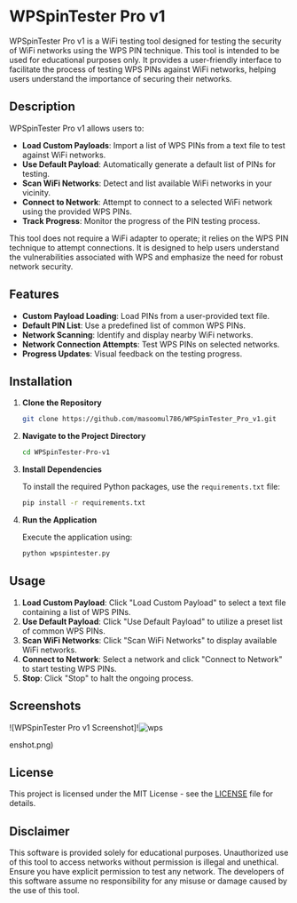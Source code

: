 # WPSpinTester Pro v1

WPSpinTester Pro v1 is a WiFi testing tool designed for testing the security of WiFi networks using the WPS PIN technique. This tool is intended to be used for educational purposes only. It provides a user-friendly interface to facilitate the process of testing WPS PINs against WiFi networks, helping users understand the importance of securing their networks.

## Description

WPSpinTester Pro v1 allows users to:

- **Load Custom Payloads**: Import a list of WPS PINs from a text file to test against WiFi networks.
- **Use Default Payload**: Automatically generate a default list of PINs for testing.
- **Scan WiFi Networks**: Detect and list available WiFi networks in your vicinity.
- **Connect to Network**: Attempt to connect to a selected WiFi network using the provided WPS PINs.
- **Track Progress**: Monitor the progress of the PIN testing process.

This tool does not require a WiFi adapter to operate; it relies on the WPS PIN technique to attempt connections. It is designed to help users understand the vulnerabilities associated with WPS and emphasize the need for robust network security.

## Features

- **Custom Payload Loading**: Load PINs from a user-provided text file.
- **Default PIN List**: Use a predefined list of common WPS PINs.
- **Network Scanning**: Identify and display nearby WiFi networks.
- **Network Connection Attempts**: Test WPS PINs on selected networks.
- **Progress Updates**: Visual feedback on the testing progress.

## Installation

1. **Clone the Repository**

    ```bash
    git clone https://github.com/masoomul786/WPSpinTester_Pro_v1.git
    ```

2. **Navigate to the Project Directory**

    ```bash
    cd WPSpinTester-Pro-v1
    ```

3. **Install Dependencies**

    To install the required Python packages, use the `requirements.txt` file:

    ```bash
    pip install -r requirements.txt
    ```

4. **Run the Application**

    Execute the application using:

    ```bash
    python wpspintester.py
    ```

## Usage

1. **Load Custom Payload**: Click "Load Custom Payload" to select a text file containing a list of WPS PINs.
2. **Use Default Payload**: Click "Use Default Payload" to utilize a preset list of common WPS PINs.
3. **Scan WiFi Networks**: Click "Scan WiFi Networks" to display available WiFi networks.
4. **Connect to Network**: Select a network and click "Connect to Network" to start testing WPS PINs.
5. **Stop**: Click "Stop" to halt the ongoing process.

## Screenshots

![WPSpinTester Pro v1 Screenshot]!![wps](https://github.com/user-attachments/assets/c0c77c7f-3577-4ac4-9aca-1d991372d489)


enshot.png)

## License

This project is licensed under the MIT License - see the [LICENSE](LICENSE) file for details.

## Disclaimer

This software is provided solely for educational purposes. Unauthorized use of this tool to access networks without permission is illegal and unethical. Ensure you have explicit permission to test any network. The developers of this software assume no responsibility for any misuse or damage caused by the use of this tool.

